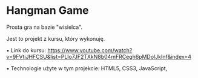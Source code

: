 # Hangman Game


Prosta gra na bazie "wisielca".

Jest to  projekt z kursu, który wykonuję.

• Link do kursu: https://www.youtube.com/watch?v=9FVtiJHFCSU&list=PLlo7JF2TXkN8b04mFRCegh6pMDolJkInf&index=4

• Technologie użyte w tym projekcie: HTML5, CSS3, JavaScript,
